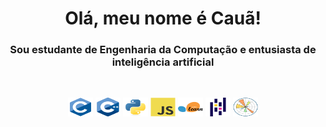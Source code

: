 <h1 align="center">Olá, meu nome é Cauã!</h1>
<h3 align="center">Sou estudante de Engenharia da Computação e entusiasta de inteligência artificial</h3>

 ##

 <div align="center">
  <br>
  <img alt="Caua-C" height="30" width="40" src="https://raw.githubusercontent.com/devicons/devicon/master/icons/c/c-original.svg">
  <img alt="Caua-Cplusplus" height="30" width="40" src="https://raw.githubusercontent.com/devicons/devicon/master/icons/cplusplus/cplusplus-original.svg">
  <img alt="Caua-Python" height="30" width="40" src="https://raw.githubusercontent.com/devicons/devicon/master/icons/python/python-original.svg">
  <img alt="Caua-Javascript" height="30" width="40" src="https://raw.githubusercontent.com/devicons/devicon/master/icons/javascript/javascript-original.svg">
  <img alt="Caua-Scikitlearn" height="30" width="40" src="https://raw.githubusercontent.com/devicons/devicon/master/icons/scikitlearn/scikitlearn-original.svg">
  <img alt="Caua-Pandas" height="30" width="40" src="https://raw.githubusercontent.com/devicons/devicon/master/icons/pandas/pandas-original.svg">
  <img alt="Caua-Matplotlib" height="30" width="40" src="https://raw.githubusercontent.com/devicons/devicon/master/icons/matplotlib/matplotlib-original.svg">
</div>

##
